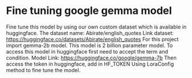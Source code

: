 # Fine tuning google gemma model
Fine tune this model by using our own custom dataset which is available in huggingface. 
The dataset name: Abirate/english_quotes
Link dataset: https://huggingface.co/datasets/Abirate/english_quotes
For this project import gemma-2b model. This model is 2 billion parameter model.
To access this model in huggingface first need to accept the term and condition.
Model Link: https://huggingface.co/google/gemma-7b
Then access the token in huggingface, add in HF_TOKEN
Using LoraConfig method to fine tune the model.
